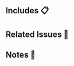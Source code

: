 ## Includes 📋

<!-- What does this PR includes? Use bulleted list. -->

## Related Issues 🔎

<!-- What issues does this PR fix or reference? You may use "Closes #<issue number>" to automatically close the issue when this PR is merged. -->

## Notes 📝

<!-- Additional notes or implementation details. -->